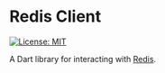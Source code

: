 # Redis Client

[![License: MIT][license_badge]][license_link]

A Dart library for interacting with [Redis](https://redis.io).

[license_badge]: https://img.shields.io/badge/license-MIT-blue.svg
[license_link]: https://opensource.org/licenses/MIT
